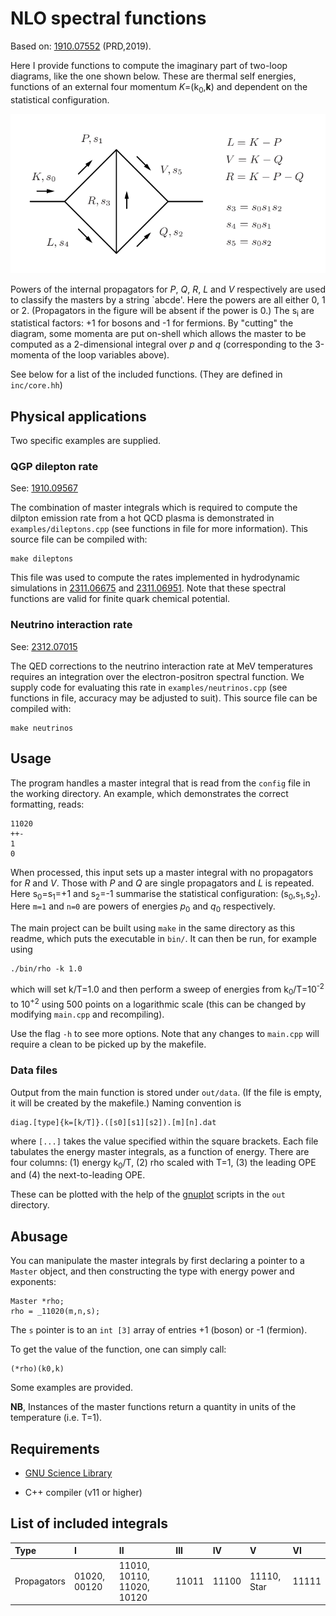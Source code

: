 # NLO spectral functions

Based on: [1910.07552](https://arxiv.org/abs/1910.07552) (PRD,2019).

Here I provide functions to compute the imaginary part of 
two-loop diagrams, like the one shown below.
These are thermal self energies, functions of an external four momentum 
_K_=(k<sub>0</sub>,**k**)
and dependent on the statistical configuration.

![Labelling of generic two-loop diagram](inc/twoloop.png?raw=true "2-loop")

Powers of the internal propagators for _P_, _Q_, _R_, _L_ and _V_ respectively are 
used to classify the masters by a string `abcde'.
Here the powers are all either 0, 1 or 2. 
(Propagators in the figure will be absent if the power is 0.)
The s<sub>i</sub> are statistical factors: +1 for bosons and -1 for fermions.
By "cutting" the diagram, some momenta are put on-shell which allows
the master to be computed as a 2-dimensional integral over _p_ and _q_
(corresponding to the 3-momenta of the loop variables above).

See below for a list of the included functions.
(They are defined in `inc/core.hh`)

## Physical applications

Two specific examples are supplied.

### QGP dilepton rate

See: [1910.09567](https://arxiv.org/abs/1910.09567)

The combination of master integrals which is required to compute the dilpton emission rate
from a hot QCD plasma is demonstrated in `examples/dileptons.cpp` (see functions in file for more information).
This source file can be compiled with:
```
make dileptons
```
This file was used to compute the rates implemented in hydrodynamic simulations in
 [2311.06675](https://arxiv.org/abs/2311.06675) and [2311.06951](https://arxiv.org/abs/2311.06951).
Note that these spectral functions are valid for finite quark chemical potential.


### Neutrino interaction rate

See: [2312.07015](https://arxiv.org/abs/2312.07015)

The QED corrections to the neutrino interaction rate at MeV temperatures
requires an integration over the electron-positron spectral function.
We supply code for evaluating this rate in `examples/neutrinos.cpp` (see functions in file, accuracy
may be adjusted to suit).
This source file can be compiled with:
```
make neutrinos
```


## Usage

The program handles a master integral that is read from the
`config` file in the working directory. 
An example, which demonstrates the correct formatting, reads:
```
11020
++-
1
0
```
When processed, this input sets up a master integral with 
no propagators for _R_ and _V_.
Those with _P_ and _Q_ are single propagators and _L_ is repeated.
Here s<sub>0</sub>=s<sub>1</sub>=+1 and s<sub>2</sub>=-1 summarise
the statistical
configuration: (s<sub>0</sub>,s<sub>1</sub>,s<sub>2</sub>).
Here `m=1` and `n=0` are  powers of energies 
_p_<sub>0</sub> and _q_<sub>0</sub> respectively.

The main project can be built using `make` in the same directory as 
this readme, which puts the executable in `bin/`.
It can then be run, for example using
```
./bin/rho -k 1.0
```
which will set k/T=1.0 and then perform a sweep of energies from
k<sub>0</sub>/T=10<sup>-2</sup> to 10<sup>+2</sup> using
500 points on a logarithmic scale 
(this can be changed by modifying `main.cpp` and recompiling).

Use the flag `-h` to see more options.
Note that any changes to `main.cpp` will require a clean to be picked up
by the makefile.

### Data files

Output from the main function is stored under `out/data`. 
(If the file is empty, it will be created by the makefile.)
Naming convention is
```
diag.[type]{k=[k/T]}.([s0][s1][s2]).[m][n].dat
```
where `[...]` takes the value specified within the square brackets.
Each file tabulates the energy master integrals, as a function of energy.
There are four columns: (1) energy k<sub>0</sub>/T, (2) rho scaled with T=1,
(3) the leading OPE and (4) the next-to-leading OPE.

These can be plotted with the help of the [gnuplot](https://www.gnuplot.info)
scripts in the `out` directory.


## Abusage

You can manipulate the master integrals by first declaring
a pointer to a `Master` object, and then constructing
the type with energy power and exponents:
```
Master *rho;
rho = _11020(m,n,s);
```
The `s` pointer is to an `int [3]` array of entries +1 (boson)
or -1 (fermion).

To get the value of the function, one can simply call:
```
(*rho)(k0,k)
```
Some examples are provided.


**NB**, Instances of the master functions return a quantity in units
of the temperature (i.e. T=1).


## Requirements

* [GNU Science Library](https://www.gnu.org/software/gsl)

* C++ compiler (v11 or higher)



## List of included integrals

| Type        | I            | II                         | III   | IV    | V           | VI    |
|:------------|:-------------|:---------------------------|:------|:------|:------------|:------|
| Propagators | 01020, 00120 | 11010, 10110, 11020, 10120 | 11011 | 11100 | 11110, Star | 11111 |

